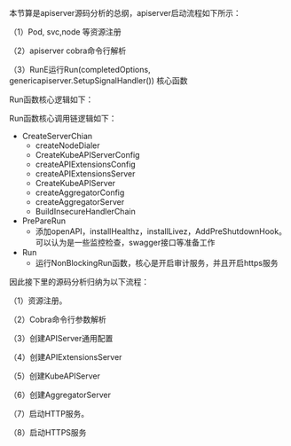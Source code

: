 本节算是apiserver源码分析的总纲，apiserver启动流程如下所示：

（1）Pod, svc,node 等资源注册

（2）apiserver cobra命令行解析

（3）RunE运行Run(completedOptions, genericapiserver.SetupSignalHandler()) 核心函数

Run函数核心逻辑如下：

Run函数核心调用链逻辑如下：

- CreateServerChian
    - createNodeDialer
    - CreateKubeAPIServerConfig
    - createAPIExtensionsConfig
    - createAPIExtensionsServer
    - CreateKubeAPIServer
    - createAggregatorConfig
    - createAggregatorServer
    - BuildInsecureHandlerChain
- PrePareRun
    - 添加openAPI，installHealthz，installLivez，AddPreShutdownHook。可以认为是一些监控检查，swagger接口等准备工作
- Run
    - 运行NonBlockingRun函数，核心是开启审计服务，并且开启https服务



因此接下里的源码分析归纳为以下流程：

（1）资源注册。

（2）Cobra命令行参数解析

（3）创建APIServer通用配置

（4）创建APIExtensionsServer

（5）创建KubeAPIServer

（6）创建AggregatorServer

（7）启动HTTP服务。

（8）启动HTTPS服务